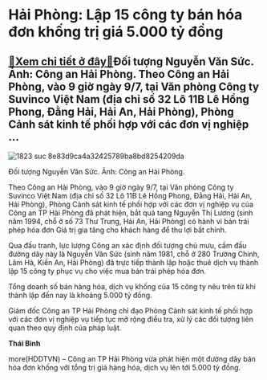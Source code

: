 Hải Phòng: Lập 15 công ty bán hóa đơn khống trị giá 5.000 tỷ đồng
=================================================================

[:gift:Xem chi tiết ở đây:gift:](https://hddtvn.com/hai-phong-lap-15-cong-ty-ban-hoa-don-khong-tri-gia-5-000-ty-dong/)Đối tượng Nguyễn Văn Sức. Ảnh: Công an Hải Phòng. Theo Công an Hải Phòng, vào 9 giờ ngày 9/7, tại Văn phòng Công ty Suvinco Việt Nam (địa chỉ số 32 Lô 11B Lê Hồng Phong, Đằng Hải, Hải An, Hải Phòng), Phòng Cảnh sát kinh tế phối hợp với các đơn vị nghiệp …
---------------------------------------------------------------------------------------------------------------------------------------------------------------------------------------------------------------------------------------------------------------------





![1823 suc 8e83d9ca4a32425789ba8bd8254209da](https://haiquanonline.com.vn/stores/news_dataimages/binhht/072020/14/08/in_article/1823_suc-8e83d9ca4a32425789ba8bd8254209da.jpg?rt=20200714090738 "undefined")


Đối tượng Nguyễn Văn Sức. Ảnh: Công an Hải Phòng.



Theo Công an Hải Phòng, vào 9 giờ ngày 9/7, tại Văn phòng Công ty Suvinco Việt Nam (địa chỉ số 32 Lô 11B Lê Hồng Phong, Đằng Hải, Hải An, Hải Phòng), Phòng Cảnh sát kinh tế phối hợp với các đơn vị nghiệp vụ của Công an TP Hải Phòng đã phát hiện, bắt quả tang Nguyễn Thị Lương (sinh năm 1994, chỗ ở số 73 Thư Trung, Hải An, Hải Phòng) có hành vi bán trái phép hóa đơn Giá trị gia tăng cho khách hàng để thu lợi bất chính.


Qua đấu tranh, lực lượng Công an xác định đối tượng chủ mưu, cầm đầu đường dây này là Nguyễn Văn Sức (sinh năm 1981, chỗ ở 280 Trường Chinh, Lãm Hà, Kiến An, Hải Phòng) đã trực tiếp thành lập hoặc thuê dịch vụ thành lập 15 công ty phục vụ cho việc mua bán trái phép hóa đơn.


Tổng doanh số bán hàng hóa, dịch vụ khống của 15 công ty nêu trên từ khi thành lập đến nay là khoảng 5.000 tỷ đồng.


Giám đốc Công an TP Hải Phòng chỉ đạo Phòng Cảnh sát kinh tế phối hợp với các đơn vị nghiệp vụ tiếp tục mở rộng điều tra, xử lý các đối tượng liên quan theo quy định của pháp luật.




**Thái Bình**



more(HDDTVN) – Công an TP Hải Phòng vừa phát hiện một đường dây bán hóa đơn khống với tổng trị giá hàng hóa, dịch vụ lên tới 5.000 tỷ đồng.

